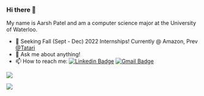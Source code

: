 
### Hi there 👋
My name is Aarsh Patel and am a computer science major at the University of Waterloo.
- 🔭 Seeking Fall (Sept - Dec) 2022 Internships! Currently @ Amazon, Prev [@Tatari](https://github.com/tatari-tv)
- 💬 Ask me about anything!
- 📫 How to reach me: [![Linkedin Badge](https://img.shields.io/badge/-aarshpatel-blue?style=flat-square&logo=Linkedin&logoColor=white&link=https://www.linkedin.com/in/aarsh-patel/)](https://www.linkedin.com/in/aarsh-patel/) [![Gmail Badge](https://img.shields.io/badge/-aarsh937@gmail.com-c14438?style=flat-square&logo=Gmail&logoColor=white&link=mailto:aarsh937@gmail.com)](mailto:aarsh937@gmail.com) 

[![](https://img.shields.io/badge/aarsh.io-404D59?style=for-the-badge)](https://aarsh.io)

![](https://komarev.com/ghpvc/?username=aarsh2000)
